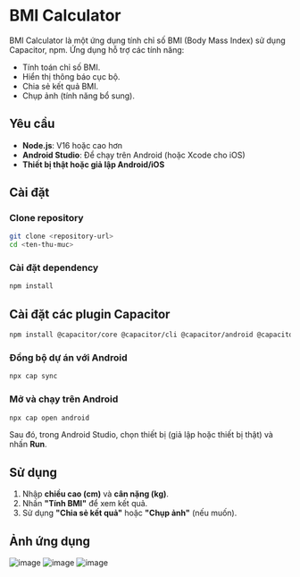 # BMI Calculator

BMI Calculator là một ứng dụng tính chỉ số BMI (Body Mass Index) sử dụng Capacitor, npm. Ứng dụng hỗ trợ các tính năng:

- Tính toán chỉ số BMI.
- Hiển thị thông báo cục bộ.
- Chia sẻ kết quả BMI.
- Chụp ảnh (tính năng bổ sung).

## Yêu cầu

- **Node.js**: V16 hoặc cao hơn
- **Android Studio**: Để chạy trên Android (hoặc Xcode cho iOS)
- **Thiết bị thật hoặc giả lập Android/iOS**

## Cài đặt

### Clone repository

```bash
git clone <repository-url>
cd <ten-thu-muc>
```

### Cài đặt dependency

```bash
npm install
```

## Cài đặt các plugin Capacitor

```bash
npm install @capacitor/core @capacitor/cli @capacitor/android @capacitor/camera @capacitor/share @capacitor/local-notifications
```

### Đồng bộ dự án với Android

```bash
npx cap sync
```


### Mở và chạy trên Android

```bash
npx cap open android
```

Sau đó, trong Android Studio, chọn thiết bị (giả lập hoặc thiết bị thật) và nhấn **Run**.

## Sử dụng

1. Nhập **chiều cao (cm)** và **cân nặng (kg)**.
2. Nhấn **"Tính BMI"** để xem kết quả.
3. Sử dụng **"Chia sẻ kết quả"** hoặc **"Chụp ảnh"** (nếu muốn).

## Ảnh ứng dụng
![image](https://github.com/user-attachments/assets/3624bbd1-e824-4c11-8997-70fef76f5a27)
![image](https://github.com/user-attachments/assets/6bbedda4-d953-406d-bc38-f932efec1ae9)
![image](https://github.com/user-attachments/assets/8c8fb14e-b383-4fd6-90fb-b6e4d8ec0107)




